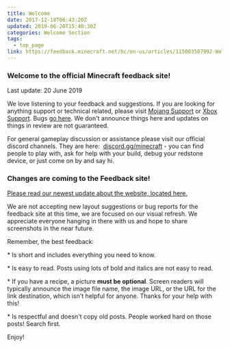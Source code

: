 ```yaml
---
title: Welcome
date: 2017-12-18T06:43:20Z
updated: 2019-06-20T15:40:30Z
categories: Welcome Section
tags:
  - top_page
link: https://feedback.minecraft.net/hc/en-us/articles/115003507992-Welcome
---
```


### **Welcome to the official Minecraft feedback site!**

Last update: 20 June 2019

We love listening to your feedback and suggestions. If you are looking for anything support or technical related, please visit [Mojang Support](http://help.mojang.com/) or [Xbox Support](http://support.xbox.com/). Bugs [go here](http://bugs.mojang.com/). We don\'t announce things here and updates on things in review are not guaranteed.

For general gameplay discussion or assistance please visit our official discord channels. They are here:  [discord.gg/minecraft](https://feedback.minecraft.net/hc/en-us/articles/discord.gg/minecraft) - you can find people to play with, ask for help with your build, debug your redstone device, or just come on by and say hi.

### **Changes are coming to the Feedback site!**

[Please read our newest update about the website, located here.](https://feedback.minecraft.net/hc/en-us/community/posts/360043705892-Feedback-Website-Spring-Update-)

We are not accepting new layout suggestions or bug reports for the feedback site at this time, we are focused on our visual refresh. We appreciate everyone hanging in there with us and hope to share screenshots in the near future.

Remember, the best feedback:

\* Is short and includes everything you need to know.

\* Is easy to read. Posts using lots of bold and italics are not easy to read.

\* If you have a recipe, a picture **must be optional**. Screen readers will typically announce the image file name, the image URL, or the URL for the link destination, which isn\'t helpful for anyone. Thanks for your help with this!

\* Is respectful and doesn\'t copy old posts. People worked hard on those posts! Search first.

Enjoy!

###  

 

###
